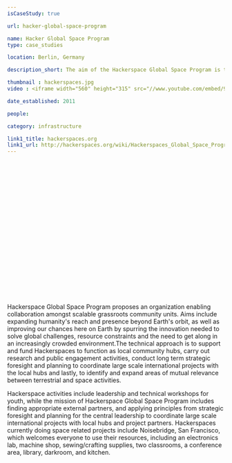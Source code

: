 ```yaml
---
isCaseStudy: true

url: hacker-global-space-program

name: Hacker Global Space Program
type: case_studies

location: Berlin, Germany

description_short: The aim of the Hackerspace Global Space Program is to coordinate between hackerspaces to enhance cooperation and reduce reinvention of the wheel.

thumbnail : hackerspaces.jpg
video : <iframe width="560" height="315" src="//www.youtube.com/embed/9VFIBsTm3qo" frameborder="0" allowfullscreen></iframe>

date_established: 2011

people: 

category: infrastructure

link1_title: hackerspaces.org
link1_url: http://hackerspaces.org/wiki/Hackerspaces_Global_Space_Program
---
```


<iframe width="560" height="315" src="" frameborder="0" allowfullscreen></iframe>

Hackerspace Global Space Program proposes an organization enabling collaboration amongst scalable grassroots community units. Aims include expanding humanity's reach and presence beyond Earth's orbit, as well as improving our chances here on Earth by spurring the innovation needed to solve global challenges, resource constraints and the need to get along in an increasingly crowded environment.The technical approach is to support and fund Hackerspaces to function as local community hubs, carry out research and public engagement activities, conduct long term strategic foresight and planning to coordinate large scale international projects with the local hubs and lastly, to identify and expand areas of mutual relevance between terrestrial and space activities.

Hackerspace activities include leadership and technical workshops for youth, while the mission of Hackerspace Global Space Program includes finding appropriate external partners, and applying principles from strategic foresight and planning for the central leadership to coordinate large scale international projects with local hubs and project partners. Hackerspaces currently doing space related projects include Noisebridge, San Francisco, which welcomes everyone to use their resources, including an electronics lab, machine shop, sewing/crafting supplies, two classrooms, a conference area, library, darkroom, and kitchen.